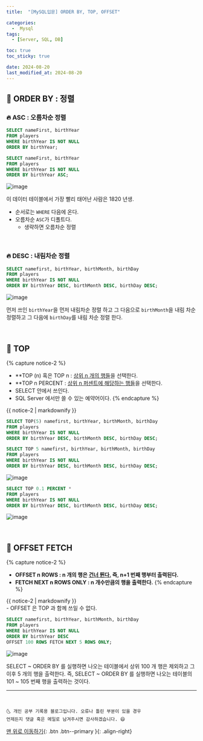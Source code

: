 ```yaml
---
title:  "[MySQL입문] ORDER BY, TOP, OFFSET" 

categories:
  -  Mysql
tags:
  - [Server, SQL, DB]

toc: true
toc_sticky: true

date: 2024-08-20
last_modified_at: 2024-08-20
---
```


## 🚀 ORDER BY : 정렬

### 🔥 ASC : 오름차순 정렬

```sql
SELECT nameFirst, birthYear
FROM players
WHERE birthYear IS NOT NULL
ORDER BY birthYear;
```

```sql
SELECT nameFirst, birthYear
FROM players
WHERE birthYear IS NOT NULL
ORDER BY birthYear ASC;
```

![image](https://user-images.githubusercontent.com/42318591/114293376-92b2d280-9ad0-11eb-8f8e-5d680311da15.png)

이 데이터 테이블에서 가장 빨리 태어난 사람은 1820 년생.

- 순서로는 `WHERE` 다음에 온다.
- 오름차순 `ASC`가 디폴트다.
  - 생략하면 오름차순 정렬

<br>

### 🔥 DESC : 내림차순 정렬 

```sql
SELECT namefirst, birthYear, birthMonth, birthDay
FROM players
WHERE birthYear IS NOT NULL
ORDER BY birthYear DESC, birthMonth DESC, birthDay DESC;  
```

![image](https://user-images.githubusercontent.com/42318591/114293419-d4437d80-9ad0-11eb-90f1-25226c7f0bde.png)

먼저 쓰인 `birthYear`을 먼저 내림차순 정렬 하고 그 다음으로 `birthMonth`을 내림 차순 정렬하고 그 다음에 `birthDay`를 내림 차순 정렬 한다.

<br>

## 🚀 TOP

{% capture notice-2 %}
- **TOP (n) 혹은 TOP n : <u>상위 n 개의 행들</u>을 선택한다.
- **TOP n PERCENT : <u>상위 n 퍼센트에 해당하는 행들</u>을 선택한다.
- SELECT 안에서 쓰인다.
- SQL Server 에서만 쓸 수 있는 예약어이다.
{% endcapture %}
<div class="notice">{{ notice-2 | markdownify }}</div>

```sql
SELECT TOP(5) namefirst, birthYear, birthMonth, birthDay
FROM players
WHERE birthYear IS NOT NULL
ORDER BY birthYear DESC, birthMonth DESC, birthDay DESC;  
```
```sql
SELECT TOP 5 namefirst, birthYear, birthMonth, birthDay
FROM players
WHERE birthYear IS NOT NULL
ORDER BY birthYear DESC, birthMonth DESC, birthDay DESC;  
```

![image](https://user-images.githubusercontent.com/42318591/114293532-dce88380-9ad1-11eb-91bf-2ec7e09414ae.png)


```sql
SELECT TOP 0.1 PERCENT *
FROM players
WHERE birthYear IS NOT NULL
ORDER BY birthYear DESC, birthMonth DESC, birthDay DESC;  
```

![image](https://user-images.githubusercontent.com/42318591/114293576-3650b280-9ad2-11eb-9356-0704215a0c18.png)


<br>

## 🚀 OFFSET FETCH

{% capture notice-2 %}
- **OFFSET n ROWS : n 개의 행은 <u>건너 뛴다.</u> 즉, n+1 번째 행부터 출력된다.**
- **FETCH NEXT n ROWS ONLY : n 개수만큼의 행을 출력한다.**
{% endcapture %}
<div class="notice">{{ notice-2 | markdownify }}</div>
- OFFSET 은 TOP 과 함께 쓰일 수 없다.

```sql
SELECT namefirst, birthYear, birthMonth, birthDay
FROM players
WHERE birthYear IS NOT NULL
ORDER BY birthYear DESC
OFFSET 100 ROWS FETCH NEXT 5 ROWS ONLY;
```

![image](https://user-images.githubusercontent.com/42318591/114293619-acedb000-9ad2-11eb-9288-5f726b9baebd.png)

SELECT ~ ORDER BY 를 실행하면 나오는 테이블에서 상위 100 개 행은 제외하고 그 이후 5 개의 행을 출력한다. 즉, SELECT ~ ORDER BY 를 실행하면 나오는 테이블의 101 ~ 105 번째 행을 출력하는 것이다.

***
<br>

    🌜 개인 공부 기록용 블로그입니다. 오류나 틀린 부분이 있을 경우 
    언제든지 댓글 혹은 메일로 남겨주시면 감사하겠습니다. 😄

[맨 위로 이동하기](#){: .btn .btn--primary }{: .align-right}